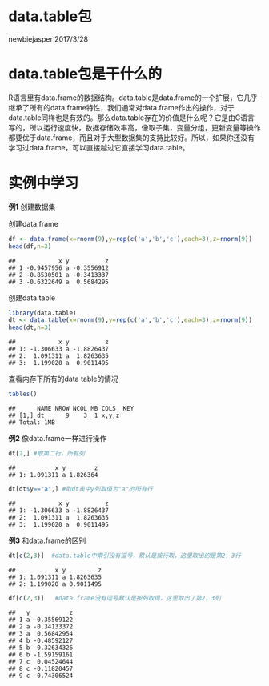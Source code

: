 data.table包
================
newbiejasper
2017/3/28

data.table包是干什么的
======================

R语言里有data.frame的数据结构。data.table是data.frame的一个扩展，它几乎继承了所有的data.frame特性，我们通常对data.frame作出的操作，对于data.table同样也是有效的。那么data.table存在的价值是什么呢？它是由C语言写的，所以运行速度快，数据存储效率高，像取子集，变量分组，更新变量等操作都要优于data.frame，而且对于大型数据集的支持比较好。所以，如果你还没有学习过data.frame，可以直接越过它直接学习data.table。

实例中学习
==========

**例1** 创建数据集

创建data.frame

``` r
df <- data.frame(x=rnorm(9),y=rep(c('a','b','c'),each=3),z=rnorm(9))
head(df,n=3)
```

    ##            x y          z
    ## 1 -0.9457956 a -0.3556912
    ## 2 -0.8530501 a -0.3413337
    ## 3 -0.6322649 a  0.5684295

创建data.table

``` r
library(data.table)
dt <- data.table(x=rnorm(9),y=rep(c('a','b','c'),each=3),z=rnorm(9))
head(dt,n=3)
```

    ##            x y          z
    ## 1: -1.306633 a -1.8826437
    ## 2:  1.091311 a  1.8263635
    ## 3:  1.199020 a  0.9011495

查看内存下所有的data table的情况

``` r
tables()
```

    ##      NAME NROW NCOL MB COLS  KEY
    ## [1,] dt      9    3  1 x,y,z    
    ## Total: 1MB

**例2** 像data.frame一样进行操作

``` r
dt[2,] #取第二行，所有列
```

    ##           x y        z
    ## 1: 1.091311 a 1.826364

``` r
dt[dt$y=="a",] #取dt表中y列取值为"a"的所有行
```

    ##            x y          z
    ## 1: -1.306633 a -1.8826437
    ## 2:  1.091311 a  1.8263635
    ## 3:  1.199020 a  0.9011495

**例3** 和data.frame的区别

``` r
dt[c(2,3)]  #data.table中索引没有逗号，默认是按行取，这里取出的是第2，3行
```

    ##           x y         z
    ## 1: 1.091311 a 1.8263635
    ## 2: 1.199020 a 0.9011495

``` r
df[c(2,3)]   #data.frame没有逗号默认是按列取得，这里取出了第2，3列
```

    ##   y           z
    ## 1 a -0.35569122
    ## 2 a -0.34133372
    ## 3 a  0.56842954
    ## 4 b -0.48592127
    ## 5 b -0.32634326
    ## 6 b -1.59159161
    ## 7 c  0.04524644
    ## 8 c -0.11820457
    ## 9 c -0.74306524
